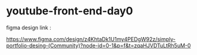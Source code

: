 # youtube-front-end-day0
figma design link :

https://www.figma.com/design/z4KhtaDk1U1my4PEDgW92z/simply-portfolio-desing-(Community)?node-id=0-1&p=f&t=zqaHJVDTuLtRh5uM-0
